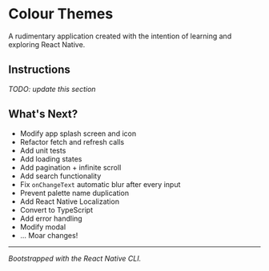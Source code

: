 # Colour Themes

A rudimentary application created with the intention of learning and exploring React Native.

## Instructions

*TODO: update this section*

## What's Next?

* Modify app splash screen and icon
* Refactor fetch and refresh calls
* Add unit tests
* Add loading states
* Add pagination + infinite scroll
* Add search functionality
* Fix `onChangeText` automatic blur after every input
* Prevent palette name duplication
* Add React Native Localization
* Convert to TypeScript
* Add error handling
* Modify modal
* ... Moar changes!

---

_Bootstrapped with the React Native CLI._
